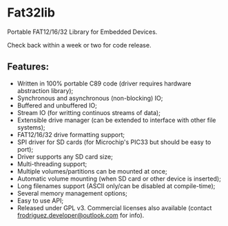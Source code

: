 Fat32lib
========

Portable FAT12/16/32 Library for Embedded Devices.

Check back within a week or two for code release.

Features:
---------

- Written in 100% portable C89 code (driver requires hardware abstraction library);
- Synchronous and asynchronous (non-blocking) IO;
- Buffered and unbuffered IO;
- Stream IO (for writting continuos streams of data);
- Extensible drive manager (can be extended to interface with other file systems);
- FAT12/16/32 drive formatting support;
- SPI driver for SD cards (for Microchip's PIC33 but should be easy to port);
- Driver supports any SD card size;
- Multi-threading support;
- Multiple volumes/partitions can be mounted at once;
- Automatic volume mounting (when SD card or other device is inserted);
- Long filenames support (ASCII only/can be disabled at compile-time);
- Several memory management options;
- Easy to use API;
- Released under GPL v3. Commercial licenses also available (contact frodriguez.developer@outlook.com for info).
